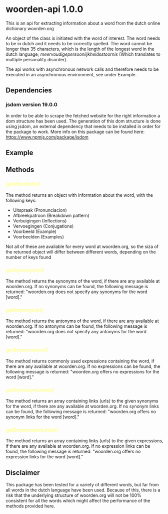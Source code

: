 # woorden-api 1.0.0

This is an api for extracting information about a word from the dutch online dictionary woorden.org

An object of the class is initiated with the word of interest. The word needs to be in dutch and it needs to be correctly spelled. The word cannot be longer than 35 characters, which is the length of the longest word in the dutch language; *meervoudigepersoonlijkheidsstoornis* (Which translates to multiple personality disorder).

The api works with asynchronous network calls and therefore needs to be executed in an asynchronous environment, see under Example.

## Dependencies

### jsdom version 19.0.0
In order to be able to scrape the fetched website for the right information a dom structure has been used. The generation of this dom structure is done using jsdom, an external dependency that needs to be installed in order for the package to work. More info on this package can be found here: https://www.npmjs.com/package/jsdom

## Example

## Methods

<h3 style="color:#FFFF99">
getWordInfo()
</h3>

The method returns an object with information about the word, with the following keys:
- Uitspraak (Pronunciacion)
- Afbreekpatroon (Breakdown pattern)
- Verbuigingen (Inflections)
- Vervoegingen (Conjugations)
- Voorbeeld (Example)
- Voorbeelden (Examples)

Not all of these are available for every word at woorden.org, so the siza of the returned object will differ between different words, depending on the number of keys found

<h3 style="color:#FFFF99">
getSynonyms()
</h3>
The method returns the synonyms of the word, if there are any available at woorden.org. If no synonyms can be found, the following message is returned: "woorden.org does not specify any synonyms for the word [word]."

<h3 style="color:#FFFF99">
getAntonyms()
</h3>
The method returns the antonyms of the word, if there are any available at woorden.org. If no antonyms can be found, the following message is returned: "woorden.org does not specify any antonyms for the word [word]."

<h3 style="color:#FFFF99">
getExpressions()
</h3>
The method returns commonly used expressions containing the word, if there are any available at woorden.org. If no expressions can be found, the following message is returned: "woorden.org offers no expressions for the word [word]."

<h3 style="color:#FFFF99">
getSynonymLinks()
</h3>
The method returns an array containing links (urls) to the given synonyms for the word, if there are any available at woorden.org. If no synonym links can be found, the following message is returned: "woorden.org offers no synonym links for the word [word]."

<h3 style="color:#FFFF99">
getExpressionLinks()
</h3>
The method returns an array containing links (urls) to the given expressions, if there are any available at woorden.org. If no expression links can be found, the following message is returned: "woorden.org offers no expression links for the word [word]."

## Disclaimer
This package has been tested for a variety of different words, but far from all words in the dutch language have been used. Because of this, there is a risk that the underlying structure of woorden.org will not be 100% consistent for all the words which might affect the performance of the methods provided here.